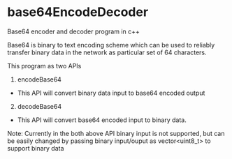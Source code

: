 # base64EncodeDecoder
Base64 encoder and decoder program in c++

Base64 is binary to text encoding scheme which can be used to reliably transfer binary data in the network as particular set of 64 characters.

This program as two APIs
1. encodeBase64
  - This API will convert binary data input to base64 encoded output
2. decodeBase64
  - This API will convert base64 encoded input to binary data.

Note: Currently in the both above API binary input is not supported, but can be easily changed by passing binary input/ouput as vector<uint8_t> to support binary data
